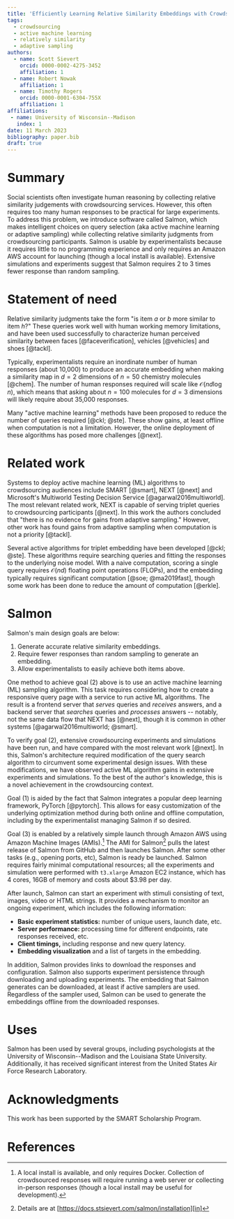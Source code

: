 ```yaml
---
title: 'Efficiently Learning Relative Similarity Embeddings with Crowdsourcing'
tags:
  - crowdsourcing
  - active machine learning
  - relatively similarity
  - adaptive sampling
authors:
  - name: Scott Sievert
    orcid: 0000-0002-4275-3452
    affiliation: 1
  - name: Robert Nowak
    affiliation: 1
  - name: Timothy Rogers
    orcid: 0000-0001-6304-755X
    affiliation: 1
affiliations:
 - name: University of Wisconsin--Madison
   index: 1
date: 11 March 2023
bibliography: paper.bib
draft: true
---
```


# Summary

Social scientists often investigate human reasoning by collecting relative
similarity judgements with crowdsourcing services. However, this often requires
too many human responses to be practical for large experiments. To address
this problem, we introduce software called Salmon, which
makes intelligent
choices on query selection (aka active machine learning or adaptive sampling) while
collecting relative
similarity judgments from crowdsourcing participants. Salmon is usable by experimentalists
because it requires little to no programming experience and only requires an
Amazon AWS account for launching (though a local install is available). Extensive simulations and experiments suggest
that Salmon requires 2 to 3 times fewer response than random sampling.

# Statement of need

Relative similarity judgments take the form "is item $a$ or $b$ more similar to
item $h$?" These queries work well with human working memory limitations, and have been used
successfully to characterize human perceived similarity between faces
[@faceverification], vehicles [@vehicles] and shoes [@tackl].

Typically, experimentalists require an inordinate number of human responses (about
10,000) to produce an accurate embedding when making a similarity map in
$d=2$ dimensions of $n = 50$ chemistry molecules [@chem].
The number of human responses required will scale like
$\mathcal{O}(nd\log n)$, which means that asking about $n=100$ molecules for $d=3$ dimensions will likely require about 35,000 responses.

Many "active machine learning" methods have been proposed to reduce the number
of queries required [@ckl; @ste]. These show gains, at least offline when
computation is not a limitation. However, the online deployment of
these algorithms has posed more challenges [@next].

# Related work

Systems to deploy active machine learning (ML) algorithms to crowdsourcing
audiences include SMART [@smart], NEXT [@next] and Microsoft's Multiworld Testing Decision Service [@agarwal2016multiworld].  The most relevant
related work, NEXT is capable of serving triplet queries to crowdsourcing
participants [@next]. In this work the authors concluded that "there is no
evidence for gains from adaptive sampling." However, other work has found gains from
adaptive sampling when computation is not a priority [@tackl].

Several active algorithms for triplet embedding have been developed [@ckl;
@ste]. These algorithms require searching queries and fitting the responses to
the underlying noise model. With a naive computation, scoring a single query requires $\mathcal{O}(nd)$
floating point operations (FLOPs), and the embedding typically requires significant
computation [@soe; @ma2019fast], though some work has been done to reduce the amount of computation [@erkle].

# Salmon

Salmon's main design goals are below:

1. Generate accurate relative similarity embeddings.
2. Require fewer responses than random sampling to generate an embedding.
3. Allow experimentalists to easily achieve both items above.

One method to achieve goal (2) above is to use an active machine learning
(ML) sampling algorithm. This task requires considering how to create a
responsive query page with a
service to run active ML algorithms. The result is a frontend server that
*serves* queries and *receives* answers, and a backend server that *searches*
queries and *processes* answers -- notably, not the same data flow that NEXT has
[@next], though it is common in other systems [@agarwal2016multiworld; @smart].

To verify goal (2), extensive crowdsourcing experiments and simulations have
been run, and have compared with the most relevant work [@next]. In this,
Salmon's architecture required modification of the query search algorithm to
circumvent some experimental design issues. With these modifications, we have
observed active ML algorithm gains in extensive experiments and simulations.
To the best of the author's knowledge, this is a novel achievement in the crowdsourcing context.

Goal (1) is aided by the fact that Salmon integrates a popular deep learning
framework, PyTorch [@pytorch]. This allows for easy customization of the
underlying optimization method during both online and offline computation, including by the experimentalist managing
Salmon if so desired.

Goal (3) is enabled by a relatively simple launch through Amazon AWS using Amazon Machine Images (AMIs).[^local] The AMI for Salmon[^ami]
pulls the latest release of Salmon from GitHub and then launches Salmon. After some other tasks (e.g., opening ports, etc), Salmon is ready be launched. Salmon requires fairly minimal computational resources; all the experiments and simulation were performed with `t3.xlarge` Amazon EC2 instance, which has 4 cores, 16GB of memory and costs about $3.98 per day.

After launch, Salmon can start an experiment with stimuli consisting of text, images, video or HTML strings. It provides a mechanism to monitor an ongoing experiment, which includes the following information:

* **Basic experiment statistics:** number of unique users, launch date, etc.
* **Server performance:** processing time for different endpoints, rate responses received, etc.
* **Client timings,** including response and new query latency.
* **Embedding visualization** and a list of targets in the embedding.

In addition, Salmon provides links to download the responses and configuration. Salmon also supports experiment persistence through downloading and uploading experiments.
The embedding that Salmon generates can be downloaded, at least if active samplers are used. Regardless of the sampler used, Salmon can be used to generate the embeddings offline from the downloaded responses.

[^local]:A local install is available, and only requires Docker. Collection of crowdsourced responses will require running a web server or collecting in-person responses (though a local install may be useful for development).
[^ami]:Details are at [https://docs.stsievert.com/salmon/installation][in]

[in]:https://docs.stsievert.com/salmon/installation

# Uses

Salmon has been used by several groups, including psychologists at the
University of Wisconsin--Madison and the Louisiana State University.
Additionally, it has received significant interest from the United States Air
Force Research Laboratory.

# Acknowledgments

This work has been supported by the SMART Scholarship Program.

# References

